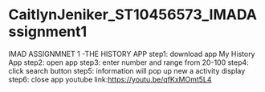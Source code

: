 # CaitlynJeniker_ST10456573_IMADAssignment1
IMAD ASSIGNMNET 1 -THE HISTORY APP
step1: download app My History App
step2: open app
step3: enter number and range from 20-100
step4: click search button
step5: information will pop up new a activity display
step6: close app
youtube link:https://youtu.be/qfKxMOmt5L4
